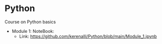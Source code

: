 # Python
Course on Python basics
* Module 1: NoteBook:
  * Link: https://github.com/kerenalli/Python/blob/main/Module_1.ipynb
